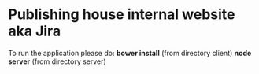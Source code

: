 # Publishing house internal website aka Jira

To run the application please do:
<b>bower install</b> (from directory client)
<b>node server</b> (from directory server)


